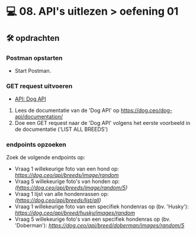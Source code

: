# 💻 08. API's uitlezen > oefening 01

## 🛠️ opdrachten

### Postman opstarten

 - Start Postman.

### GET request uitvoeren

 - [API: Dog API](https://dog.ceo/dog-api/)

 1. Lees de documentatie van de 'Dog API' op https://dog.ceo/dog-api/documentation/
 2. Doe een GET request naar de 'Dog API' volgens het eerste voorbeeld in de documentatie ('LIST ALL BREEDS')

### endpoints opzoeken

Zoek de volgende endpoints op:
- Vraag 1 willekeurige foto van een hond op: *https://dog.ceo/api/breeds/image/random*
- Vraag 5 willekeurige foto's van honden op: *(https://dog.ceo/api/breeds/image/random/5)*
- Vraag 1 lijst van alle hondenrassen op: *(https://dog.ceo/api/breeds/list/all)*
- Vraag 1 willekeurige foto van een specifiek hondenras op (bv. 'Husky'): *https://dog.ceo/api/breed/husky/images/random*
- Vraag 5 willekeurige foto's van een specifiek hondenras op (bv. 'Doberman'): *https://dog.ceo/api/breed/doberman/images/random/5*